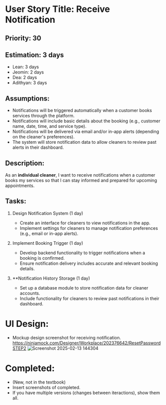 # User Story Title: Receive Notification

## Priority: 30

## Estimation: 3 days  
- Lean: 3 days  
- Jeomin: 2 days  
- Dea: 2 days  
- Adithyan: 3 days  

## Assumptions:
- Notifications will be triggered automatically when a customer books services through the platform.
- Notifications will include basic details about the booking (e.g., customer name, date, time, and service type).
- Notifications will be delivered via email and/or in-app alerts (depending on the cleaner's preferences).
- The system will store notification data to allow cleaners to review past alerts in their dashboard.

## Description:
As an **individual cleaner**, I want to receive notifications when a customer books my services so that I can stay informed and prepared for upcoming appointments.

## Tasks:
1. Design Notification System (1 day)
   - Create an interface for cleaners to view notifications in the app.
   - Implement settings for cleaners to manage notification preferences (e.g., email or in-app alerts).

2. Implement Booking Trigger (1 day)
   - Develop backend functionality to trigger notifications when a booking is confirmed.
   - Ensure notification delivery includes accurate and relevant booking details.

3. **Notification History Storage (1 day)
   - Set up a database module to store notification data for cleaner accounts.
   - Include functionality for cleaners to review past notifications in their dashboard.


# UI Design:
- Mockup design screenshot for receiving notification. https://ninjamock.com/Designer/Workplace/202376642/ResetPasswordSTEP2
![Screenshot 2025-02-13 144304](https://github.com/user-attachments/assets/4b3746c4-b92a-4040-83b6-8051a41072f3)

# Completed:
* (New, not in the textbook) 
* Insert screenshots of completed. 
* If you have multiple versions (changes between iteractions), show them all.


